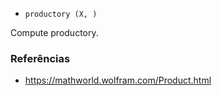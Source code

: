 * `productory (X, )`

Compute productory.

### Referências

* https://mathworld.wolfram.com/Product.html
